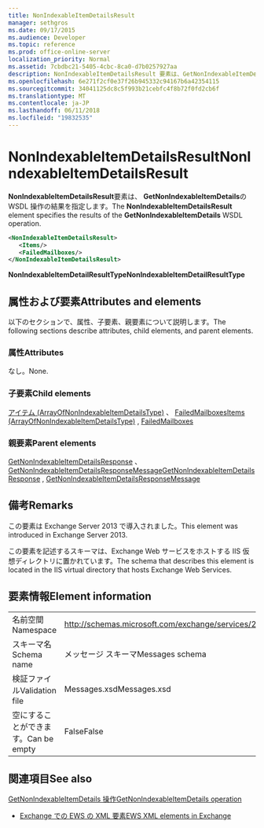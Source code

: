 ```yaml
---
title: NonIndexableItemDetailsResult
manager: sethgros
ms.date: 09/17/2015
ms.audience: Developer
ms.topic: reference
ms.prod: office-online-server
localization_priority: Normal
ms.assetid: 7cbdbc21-5405-4cbc-8ca0-d7b0257927aa
description: NonIndexableItemDetailsResult 要素は、GetNonIndexableItemDetails の WSDL 操作の結果を指定します。
ms.openlocfilehash: 6e271f2cf0e37f26b945332c94167b6a42354115
ms.sourcegitcommit: 34041125dc8c5f993b21cebfc4f8b72f0fd2cb6f
ms.translationtype: MT
ms.contentlocale: ja-JP
ms.lasthandoff: 06/11/2018
ms.locfileid: "19832535"
---
```

# <a name="nonindexableitemdetailsresult"></a><span data-ttu-id="eb225-103">NonIndexableItemDetailsResult</span><span class="sxs-lookup"><span data-stu-id="eb225-103">NonIndexableItemDetailsResult</span></span>

<span data-ttu-id="eb225-104">**NonIndexableItemDetailsResult**要素は、 **GetNonIndexableItemDetails**の WSDL 操作の結果を指定します。</span><span class="sxs-lookup"><span data-stu-id="eb225-104">The **NonIndexableItemDetailsResult** element specifies the results of the **GetNonIndexableItemDetails** WSDL operation.</span></span> 
  
```XML
<NonIndexableItemDetailsResult>
   <Items/>
   <FailedMailboxes/>
</NonIndexableItemDetailsResult>
```

 <span data-ttu-id="eb225-105">**NonIndexableItemDetailResultType**</span><span class="sxs-lookup"><span data-stu-id="eb225-105">**NonIndexableItemDetailResultType**</span></span>
## <a name="attributes-and-elements"></a><span data-ttu-id="eb225-106">属性および要素</span><span class="sxs-lookup"><span data-stu-id="eb225-106">Attributes and elements</span></span>

<span data-ttu-id="eb225-107">以下のセクションで、属性、子要素、親要素について説明します。</span><span class="sxs-lookup"><span data-stu-id="eb225-107">The following sections describe attributes, child elements, and parent elements.</span></span>
  
### <a name="attributes"></a><span data-ttu-id="eb225-108">属性</span><span class="sxs-lookup"><span data-stu-id="eb225-108">Attributes</span></span>

<span data-ttu-id="eb225-109">なし。</span><span class="sxs-lookup"><span data-stu-id="eb225-109">None.</span></span>
  
### <a name="child-elements"></a><span data-ttu-id="eb225-110">子要素</span><span class="sxs-lookup"><span data-stu-id="eb225-110">Child elements</span></span>

<span data-ttu-id="eb225-111">[アイテム (ArrayOfNonIndexableItemDetailsType)](items-arrayofnonindexableitemdetailstype.md) 、 [FailedMailboxes](failedmailboxes.md)</span><span class="sxs-lookup"><span data-stu-id="eb225-111">[Items (ArrayOfNonIndexableItemDetailsType)](items-arrayofnonindexableitemdetailstype.md) , [FailedMailboxes](failedmailboxes.md)</span></span>
  
### <a name="parent-elements"></a><span data-ttu-id="eb225-112">親要素</span><span class="sxs-lookup"><span data-stu-id="eb225-112">Parent elements</span></span>

<span data-ttu-id="eb225-113">[GetNonIndexableItemDetailsResponse](getnonindexableitemdetailsresponse.md) 、 [GetNonIndexableItemDetailsResponseMessage](getnonindexableitemdetailsresponsemessage.md)</span><span class="sxs-lookup"><span data-stu-id="eb225-113">[GetNonIndexableItemDetailsResponse](getnonindexableitemdetailsresponse.md) , [GetNonIndexableItemDetailsResponseMessage](getnonindexableitemdetailsresponsemessage.md)</span></span>
  
## <a name="remarks"></a><span data-ttu-id="eb225-114">備考</span><span class="sxs-lookup"><span data-stu-id="eb225-114">Remarks</span></span>

<span data-ttu-id="eb225-115">この要素は Exchange Server 2013 で導入されました。</span><span class="sxs-lookup"><span data-stu-id="eb225-115">This element was introduced in Exchange Server 2013.</span></span>
  
<span data-ttu-id="eb225-116">この要素を記述するスキーマは、Exchange Web サービスをホストする IIS 仮想ディレクトリに置かれています。</span><span class="sxs-lookup"><span data-stu-id="eb225-116">The schema that describes this element is located in the IIS virtual directory that hosts Exchange Web Services.</span></span>
  
## <a name="element-information"></a><span data-ttu-id="eb225-117">要素情報</span><span class="sxs-lookup"><span data-stu-id="eb225-117">Element information</span></span>

|||
|:-----|:-----|
|<span data-ttu-id="eb225-118">名前空間</span><span class="sxs-lookup"><span data-stu-id="eb225-118">Namespace</span></span>  <br/> |http://schemas.microsoft.com/exchange/services/2006/messages  <br/> |
|<span data-ttu-id="eb225-119">スキーマ名</span><span class="sxs-lookup"><span data-stu-id="eb225-119">Schema name</span></span>  <br/> |<span data-ttu-id="eb225-120">メッセージ スキーマ</span><span class="sxs-lookup"><span data-stu-id="eb225-120">Messages schema</span></span>  <br/> |
|<span data-ttu-id="eb225-121">検証ファイル</span><span class="sxs-lookup"><span data-stu-id="eb225-121">Validation file</span></span>  <br/> |<span data-ttu-id="eb225-122">Messages.xsd</span><span class="sxs-lookup"><span data-stu-id="eb225-122">Messages.xsd</span></span>  <br/> |
|<span data-ttu-id="eb225-123">空にすることができます。</span><span class="sxs-lookup"><span data-stu-id="eb225-123">Can be empty</span></span>  <br/> |<span data-ttu-id="eb225-124">False</span><span class="sxs-lookup"><span data-stu-id="eb225-124">False</span></span>  <br/> |
   
## <a name="see-also"></a><span data-ttu-id="eb225-125">関連項目</span><span class="sxs-lookup"><span data-stu-id="eb225-125">See also</span></span>



[<span data-ttu-id="eb225-126">GetNonIndexableItemDetails 操作</span><span class="sxs-lookup"><span data-stu-id="eb225-126">GetNonIndexableItemDetails operation</span></span>](getnonindexableitemdetails-operation.md)


- [<span data-ttu-id="eb225-127">Exchange での EWS の XML 要素</span><span class="sxs-lookup"><span data-stu-id="eb225-127">EWS XML elements in Exchange</span></span>](ews-xml-elements-in-exchange.md)

